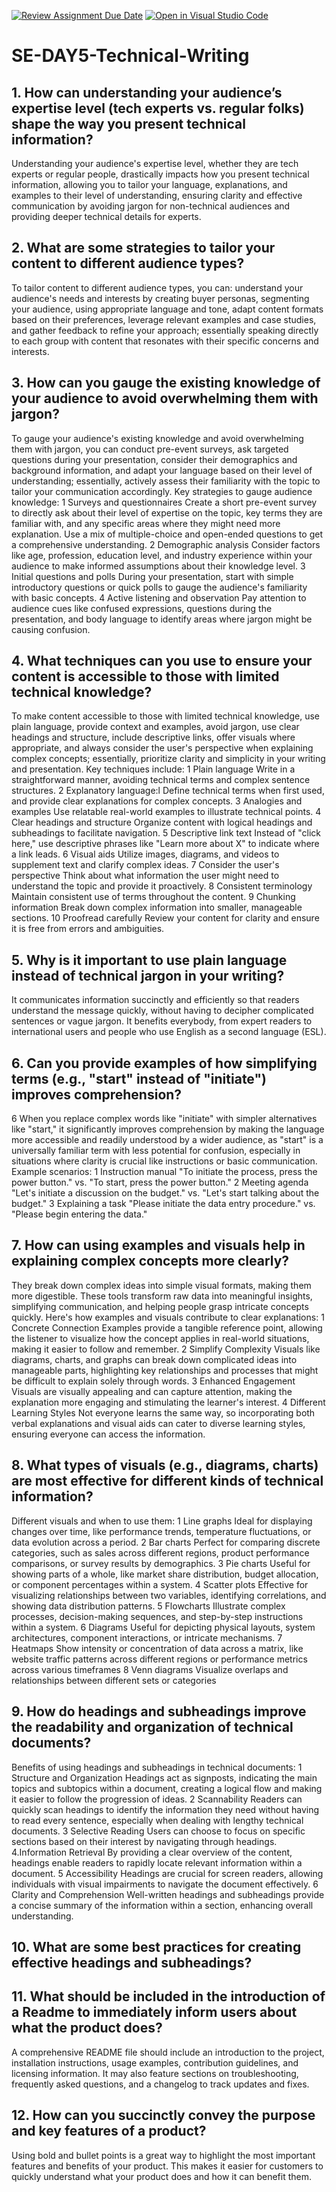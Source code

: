 [![Review Assignment Due Date](https://classroom.github.com/assets/deadline-readme-button-22041afd0340ce965d47ae6ef1cefeee28c7c493a6346c4f15d667ab976d596c.svg)](https://classroom.github.com/a/zsAR-pyY)
[![Open in Visual Studio Code](https://classroom.github.com/assets/open-in-vscode-2e0aaae1b6195c2367325f4f02e2d04e9abb55f0b24a779b69b11b9e10269abc.svg)](https://classroom.github.com/online_ide?assignment_repo_id=18482327&assignment_repo_type=AssignmentRepo)
# SE-DAY5-Technical-Writing
## 1. How can understanding your audience’s expertise level (tech experts vs. regular folks) shape the way you present technical information?
Understanding your audience's expertise level, whether they are tech experts or regular people, drastically impacts how you present technical information, allowing you to tailor your language, explanations, and examples to their level of understanding, ensuring clarity and effective communication by avoiding jargon for non-technical audiences and providing deeper technical details for experts.
## 2. What are some strategies to tailor your content to different audience types?
To tailor content to different audience types, you can: understand your audience's needs and interests by creating buyer personas, segmenting your audience, using appropriate language and tone, adapt content formats based on their preferences, leverage relevant examples and case studies, and gather feedback to refine your approach; essentially speaking directly to each group with content that resonates with their specific concerns and interests.
## 3. How can you gauge the existing knowledge of your audience to avoid overwhelming them with jargon?
To gauge your audience's existing knowledge and avoid overwhelming them with jargon, you can conduct pre-event surveys, ask targeted questions during your presentation, consider their demographics and background information, and adapt your language based on their level of understanding; essentially, actively assess their familiarity with the topic to tailor your communication accordingly. 
Key strategies to gauge audience knowledge:
1 Surveys and questionnaires
Create a short pre-event survey to directly ask about their level of expertise on the topic, key terms they are familiar with, and any specific areas where they might need more explanation. 
Use a mix of multiple-choice and open-ended questions to get a comprehensive understanding. 
2 Demographic analysis
Consider factors like age, profession, education level, and industry experience within your audience to make informed assumptions about their knowledge level. 
3 Initial questions and polls
During your presentation, start with simple introductory questions or quick polls to gauge the audience's familiarity with basic concepts. 
4 Active listening and observation
Pay attention to audience cues like confused expressions, questions during the presentation, and body language to identify areas where jargon might be causing confusion.
## 4. What techniques can you use to ensure your content is accessible to those with limited technical knowledge?
To make content accessible to those with limited technical knowledge, use plain language, provide context and examples, avoid jargon, use clear headings and structure, include descriptive links, offer visuals where appropriate, and always consider the user's perspective when explaining complex concepts; essentially, prioritize clarity and simplicity in your writing and presentation. 
Key techniques include:
1 Plain language 
Write in a straightforward manner, avoiding technical terms and complex sentence structures. 
2 Explanatory language:l 
Define technical terms when first used, and provide clear explanations for complex concepts. 
3 Analogies and examples 
Use relatable real-world examples to illustrate technical points. 
4 Clear headings and structure Organize content with logical headings and subheadings to facilitate navigation. 
5 Descriptive link text 
Instead of "click here," use descriptive phrases like "Learn more about X" to indicate where a link leads. 
6 Visual aids
Utilize images, diagrams, and videos to supplement text and clarify complex ideas. 
7 Consider the user's perspective Think about what information the user might need to understand the topic and provide it proactively. 
8 Consistent terminology
Maintain consistent use of terms throughout the content. 
9 Chunking information 
Break down complex information into smaller, manageable sections. 
10 Proofread carefully
Review your content for clarity and ensure it is free from errors and ambiguities.
## 5. Why is it important to use plain language instead of technical jargon in your writing?
 It communicates information succinctly and efficiently so that readers understand the message quickly, without having to decipher complicated sentences or vague jargon. It benefits everybody, from expert readers to international users and people who use English as a second language (ESL). 
 ## 6. Can you provide examples of how simplifying terms (e.g., "start" instead of "initiate") improves comprehension?
 6  When you replace complex words like "initiate" with simpler alternatives like "start," it significantly improves comprehension by making the language more accessible and readily understood by a wider audience, as "start" is a universally familiar term with less potential for confusion, especially in situations where clarity is crucial like instructions or basic communication. 
Example scenarios:
1 Instruction manual
"To initiate the process, press the power button." vs. "To start, press the power button."
2 Meeting agenda
"Let's initiate a discussion on the budget." vs. "Let's start talking about the budget."
3 Explaining a task
"Please initiate the data entry procedure." vs. "Please begin entering the data."
## 7. How can using examples and visuals help in explaining complex concepts more clearly?
They break down complex ideas into simple visual formats, making them more digestible. These tools transform raw data into meaningful insights, simplifying communication, and helping people grasp intricate concepts quickly.
Here's how examples and visuals contribute to clear explanations:
1 Concrete Connection
Examples provide a tangible reference point, allowing the listener to visualize how the concept applies in real-world situations, making it easier to follow and remember. 
2 Simplify Complexity
Visuals like diagrams, charts, and graphs can break down complicated ideas into manageable parts, highlighting key relationships and processes that might be difficult to explain solely through words. 
3 Enhanced Engagement
Visuals are visually appealing and can capture attention, making the explanation more engaging and stimulating the learner's interest. 
4 Different Learning Styles
Not everyone learns the same way, so incorporating both verbal explanations and visual aids can cater to diverse learning styles, ensuring everyone can access the information.
## 8. What types of visuals (e.g., diagrams, charts) are most effective for different kinds of technical information?
Different visuals and when to use them:
1 Line graphs
Ideal for displaying changes over time, like performance trends, temperature fluctuations, or data evolution across a period. 
2 Bar charts
Perfect for comparing discrete categories, such as sales across different regions, product performance comparisons, or survey results by demographics. 
3 Pie charts
Useful for showing parts of a whole, like market share distribution, budget allocation, or component percentages within a system. 
4 Scatter plots
Effective for visualizing relationships between two variables, identifying correlations, and showing data distribution patterns. 
5 Flowcharts
Illustrate complex processes, decision-making sequences, and step-by-step instructions within a system. 
6 Diagrams
Useful for depicting physical layouts, system architectures, component interactions, or intricate mechanisms. 
7 Heatmaps
Show intensity or concentration of data across a matrix, like website traffic patterns across different regions or performance metrics across various timeframes 
8 Venn diagrams
Visualize overlaps and relationships between different sets or categories
## 9. How do headings and subheadings improve the readability and organization of technical documents?
Benefits of using headings and subheadings in technical documents:
1 Structure and Organization
Headings act as signposts, indicating the main topics and subtopics within a document, creating a logical flow and making it easier to follow the progression of ideas. 
2 Scannability
Readers can quickly scan headings to identify the information they need without having to read every sentence, especially when dealing with lengthy technical documents. 
3 Selective Reading
Users can choose to focus on specific sections based on their interest by navigating through headings. 
4.Information Retrieval
By providing a clear overview of the content, headings enable readers to rapidly locate relevant information within a document. 
5 Accessibility
Headings are crucial for screen readers, allowing individuals with visual impairments to navigate the document effectively. 
6 Clarity and Comprehension
Well-written headings and subheadings provide a concise summary of the information within a section, enhancing overall understanding.
## 10. What are some best practices for creating effective headings and subheadings?

## 11. What should be included in the introduction of a Readme to immediately inform users about what the product does?
A comprehensive README file should include an introduction to the project, installation instructions, usage examples, contribution guidelines, and licensing information. It may also feature sections on troubleshooting, frequently asked questions, and a changelog to track updates and fixes.
## 12. How can you succinctly convey the purpose and key features of a product?
Using bold and bullet points is a great way to highlight the most important features and benefits of your product. This makes it easier for customers to quickly understand what your product does and how it can benefit them.
